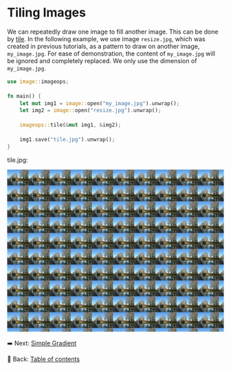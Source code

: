 # Tiling Images

We can repeatedly draw one image to fill another image.
This can be done by [tile](https://docs.rs/image/latest/image/imageops/fn.tile.html).
In the following example, we use image `resize.jpg`, which was created in previous tutorials, as a pattern to draw on another image, `my_image.jpg`.
For ease of demonstration, the content of `my_image.jpg` will be ignored and completely replaced.
We only use the dimension of `my_image.jpg`.

```rust
use image::imageops;

fn main() {
    let mut img1 = image::open("my_image.jpg").unwrap();
    let img2 = image::open("resize.jpg").unwrap();

    imageops::tile(&mut img1, &img2);
    
    img1.save("tile.jpg").unwrap();
}
```

tile.jpg:

![tile](./image/tile.jpg)

:arrow_right:  Next: [Simple Gradient](./simple_gradient.md)

:blue_book: Back: [Table of contents](./../README.md)
